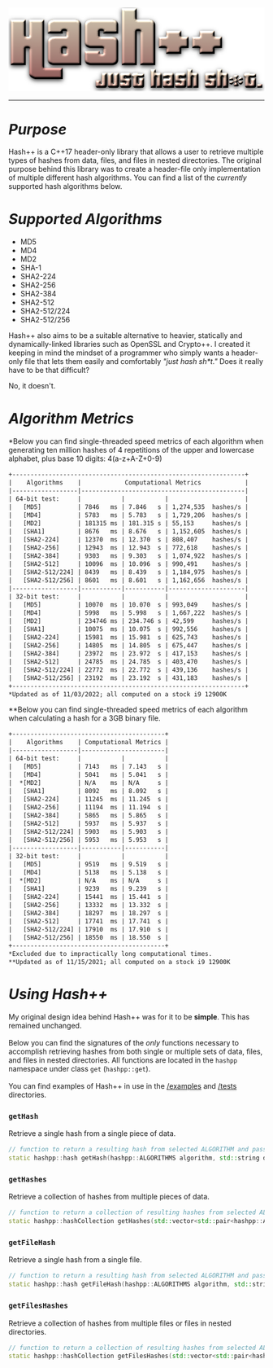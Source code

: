 <p align="center">
  <img src="/images/hpp.png">
</p>
<hr>
<h1><i>Purpose</i></h1>
Hash++ is a C++17 header-only library that allows a user to retrieve multiple types of hashes from data, files, and files in nested directories. The original purpose behind this library was to create a header-file only implementation of multiple different hash algorithms. You can find a list of the <i>currently</i> supported hash algorithms below.
<br>
<h1><i>Supported Algorithms</i></h1>
<ul>
  <li>MD5</li>
  <li>MD4</li>
  <li>MD2</li>
  <li>SHA-1</li>
  <li>SHA2-224</li>
  <li>SHA2-256</li>
  <li>SHA2-384</li>
  <li>SHA2-512</li>
  <li>SHA2-512/224</li>
  <li>SHA2-512/256</li>
</ul>

Hash++ also aims to be a suitable alternative to heavier, statically and dynamically-linked libraries such as OpenSSL and Crypto++. I created it keeping in mind the mindset of a programmer who simply wants a header-only file that lets them easily and comfortably <i>"just hash sh*t."</i> Does it really have to be that difficult?

No, it doesn't. 
<br>

<h1><i>Algorithm Metrics</i></h1>
*Below you can find single-threaded speed metrics of each algorithm when generating ten million hashes of 4 repetitions of the upper and lowercase alphabet, plus base 10 digits: 4(a-z+A-Z+0-9)

```
+----------------------------------------------------------------+
|    Algorithms    |            Computational Metrics            |
|------------------|---------------------------------------------|
| 64-bit test:     |           |           |                     |
|   [MD5]          | 7846   ms | 7.846   s | 1,274,535  hashes/s |
|   [MD4]          | 5783   ms | 5.783   s | 1,729,206  hashes/s |
|   [MD2]          | 181315 ms | 181.315 s | 55,153     hashes/s | 
|   [SHA1]         | 8676   ms | 8.676   s | 1,152,605  hashes/s |
|   [SHA2-224]     | 12370  ms | 12.370  s | 808,407    hashes/s |
|   [SHA2-256]     | 12943  ms | 12.943  s | 772,618    hashes/s |
|   [SHA2-384]     | 9303   ms | 9.303   s | 1,074,922  hashes/s |
|   [SHA2-512]     | 10096  ms | 10.096  s | 990,491    hashes/s |
|   [SHA2-512/224] | 8439   ms | 8.439   s | 1,184,975  hashes/s |
|   [SHA2-512/256] | 8601   ms | 8.601   s | 1,162,656  hashes/s |
|------------------|-----------|-----------|---------------------|
| 32-bit test:     |           |           |                     |
|   [MD5]          | 10070  ms | 10.070  s | 993,049    hashes/s |
|   [MD4]          | 5998   ms | 5.998   s | 1,667,222  hashes/s |
|   [MD2]          | 234746 ms | 234.746 s | 42,599     hashes/s |
|   [SHA1]         | 10075  ms | 10.075  s | 992,556    hashes/s |
|   [SHA2-224]     | 15981  ms | 15.981  s | 625,743    hashes/s |
|   [SHA2-256]     | 14805  ms | 14.805  s | 675,447    hashes/s |
|   [SHA2-384]     | 23972  ms | 23.972  s | 417,153    hashes/s |
|   [SHA2-512]     | 24785  ms | 24.785  s | 403,470    hashes/s |
|   [SHA2-512/224] | 22772  ms | 22.772  s | 439,136    hashes/s |
|   [SHA2-512/256] | 23192  ms | 23.192  s | 431,183    hashes/s |
+----------------------------------------------------------------+
*Updated as of 11/03/2022; all computed on a stock i9 12900K
```

**Below you can find single-threaded speed metrics of each algorithm when calculating a hash for a 3GB binary file.

```
+------------------------------------------+
|    Algorithms    | Computational Metrics |          
|------------------|-----------------------|
| 64-bit test:     |           |           |
|   [MD5]          | 7143   ms | 7.143   s |
|   [MD4]          | 5041   ms | 5.041   s |
|  *[MD2]          | N/A    ms | N/A     s | 
|   [SHA1]         | 8092   ms | 8.092   s |
|   [SHA2-224]     | 11245  ms | 11.245  s |
|   [SHA2-256]     | 11194  ms | 11.194  s |
|   [SHA2-384]     | 5865   ms | 5.865   s |
|   [SHA2-512]     | 5937   ms | 5.937   s |
|   [SHA2-512/224] | 5903   ms | 5.903   s |
|   [SHA2-512/256] | 5953   ms | 5.953   s |
|------------------|-----------|-----------|
| 32-bit test:     |           |           |
|   [MD5]          | 9519   ms | 9.519   s |
|   [MD4]          | 5138   ms | 5.138   s |
|  *[MD2]          | N/A    ms | N/A     s | 
|   [SHA1]         | 9239   ms | 9.239   s |
|   [SHA2-224]     | 15441  ms | 15.441  s |
|   [SHA2-256]     | 13332  ms | 13.332  s |
|   [SHA2-384]     | 18297  ms | 18.297  s |
|   [SHA2-512]     | 17741  ms | 17.741  s |
|   [SHA2-512/224] | 17910  ms | 17.910  s |
|   [SHA2-512/256] | 18550  ms | 18.550  s |
+------------------------------------------+
*Excluded due to impractically long computational times.
**Updated as of 11/15/2021; all computed on a stock i9 12900K
```

<h1><i>Using Hash++</i></h1>
My original design idea behind Hash++ was for it to be <b>simple</b>. This has remained unchanged.
<br><br>
Below you can find the signatures of the <i>only</i> functions necessary to accomplish retrieving hashes from both single or multiple sets of data, files, and files in nested directories. All functions are located in the <code>hashpp</code> namespace under class <code>get</code> (<code>hashpp::get</code>).
<br><br>
You can find examples of Hash++ in use in the <a href="/examples">/examples</a> and <a href="/tests">/tests</a> directories.
<br>
<h3><code>getHash</code></h3>
Retrieve a single hash from a single piece of data.

```cpp
// function to return a resulting hash from selected ALGORITHM and passed data
static hashpp::hash getHash(hashpp::ALGORITHMS algorithm, std::string data)
```

<h3><code>getHashes</code></h3>
Retrieve a collection of hashes from multiple pieces of data.

```cpp
// function to return a collection of resulting hashes from selected ALGORITHMS and passed data
static hashpp::hashCollection getHashes(std::vector<std::pair<hashpp::ALGORITHMS, std::vector<std::string>>> algorithmDataPairs)
```

<h3><code>getFileHash</code></h3>
Retrieve a single hash from a single file.

```cpp
// function to return a resulting hash from selected ALGORITHM and passed file
static hashpp::hash getFileHash(hashpp::ALGORITHMS algorithm, std::string path)
```

<h3><code>getFilesHashes</code></h3>
Retrieve a collection of hashes from multiple files or files in nested directories.

```cpp
// function to return a collection of resulting hashes from selected ALGORITHMS and passed files (with recursive directory support)
static hashpp::hashCollection getFilesHashes(std::vector<std::pair<hashpp::ALGORITHMS, std::vector<std::string>>> algorithmPathPairs)
```
